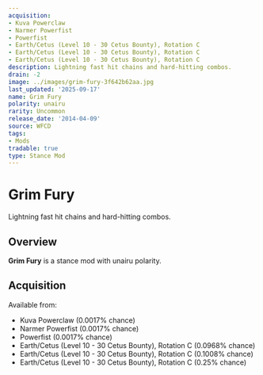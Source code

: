 ```yaml
---
acquisition:
- Kuva Powerclaw
- Narmer Powerfist
- Powerfist
- Earth/Cetus (Level 10 - 30 Cetus Bounty), Rotation C
- Earth/Cetus (Level 10 - 30 Cetus Bounty), Rotation C
- Earth/Cetus (Level 10 - 30 Cetus Bounty), Rotation C
description: Lightning fast hit chains and hard-hitting combos.
drain: -2
image: ../images/grim-fury-3f642b62aa.jpg
last_updated: '2025-09-17'
name: Grim Fury
polarity: unairu
rarity: Uncommon
release_date: '2014-04-09'
source: WFCD
tags:
- Mods
tradable: true
type: Stance Mod
---
```


# Grim Fury

Lightning fast hit chains and hard-hitting combos.

## Overview

**Grim Fury** is a stance mod with unairu polarity.

## Acquisition

Available from:
- Kuva Powerclaw (0.0017% chance)
- Narmer Powerfist (0.0017% chance)
- Powerfist (0.0017% chance)
- Earth/Cetus (Level 10 - 30 Cetus Bounty), Rotation C (0.0968% chance)
- Earth/Cetus (Level 10 - 30 Cetus Bounty), Rotation C (0.1008% chance)
- Earth/Cetus (Level 10 - 30 Cetus Bounty), Rotation C (0.25% chance)

